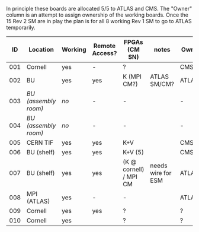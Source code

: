In principle these boards are allocated 5/5 to ATLAS and CMS.  The "Owner" column is an attempt to assign ownership of the working boards.  Once the 15 Rev 2 SM are in play the plan is for all 8 working Rev 1 SM to go to ATLAS temporarily.

|  ID | Location                 | Working | Remote Access? | FPGAs (CM SN)          | notes              | Owner  |
| --- | ---                      | ---     | ---            | ---                    | ---                | ---    |
| 001 | Cornell                  | yes     | -              | ?                      |                    | CMS?   |
| 002 | BU                       | yes     | yes            | K (MPI CM?)            | ATLAS SM/CM?       | ATLAS? |
| 003 | _BU (assembly room)_     | _no_    | -              | -                      |                    | -      |
| 004 | _BU (assembly room)_     | _no_    | -              | -                      |                    | -      |
| 005 | CERN TIF                 | yes     | yes            | K+V                    |                    | CMS?   |
| 006 | BU (shelf)               | yes     | yes            | K+V (5)                |                    | CMS?   |
| 007 | BU (shelf)               | yes     | yes            | (K @ cornell) / MPI CM | needs wire for ESM | ATLAS  |
| 008 | MPI (ATLAS)              | yes     | -              | -                      |                    | ATLAS  |
| 009 | Cornell                  | yes     | yes            | ?                      |                    | ?      |
| 010 | Cornell                  | yes     |                | ?                      |                    | ?      |
